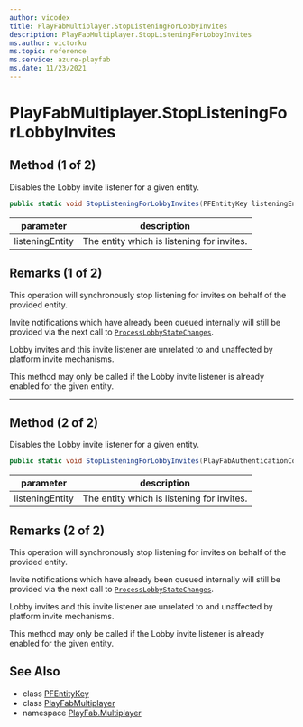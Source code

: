 ```yaml
---
author: vicodex
title: PlayFabMultiplayer.StopListeningForLobbyInvites
description: PlayFabMultiplayer.StopListeningForLobbyInvites
ms.author: victorku
ms.topic: reference
ms.service: azure-playfab
ms.date: 11/23/2021
---
```


# PlayFabMultiplayer.StopListeningForLobbyInvites

## Method (1 of 2)

Disables the Lobby invite listener for a given entity.

```csharp
public static void StopListeningForLobbyInvites(PFEntityKey listeningEntity)
```

| parameter | description |
| --- | --- |
| listeningEntity | The entity which is listening for invites. |

## Remarks (1 of 2)

This operation will synchronously stop listening for invites on behalf of the provided entity.

Invite notifications which have already been queued internally will still be provided via the next call to [`ProcessLobbyStateChanges`](./ProcessLobbyStateChanges.md).

Lobby invites and this invite listener are unrelated to and unaffected by platform invite mechanisms.

This method may only be called if the Lobby invite listener is already enabled for the given entity.

---

## Method (2 of 2)

Disables the Lobby invite listener for a given entity.

```csharp
public static void StopListeningForLobbyInvites(PlayFabAuthenticationContext listeningEntity)
```

| parameter | description |
| --- | --- |
| listeningEntity | The entity which is listening for invites. |

## Remarks (2 of 2)

This operation will synchronously stop listening for invites on behalf of the provided entity.

Invite notifications which have already been queued internally will still be provided via the next call to [`ProcessLobbyStateChanges`](./ProcessLobbyStateChanges.md).

Lobby invites and this invite listener are unrelated to and unaffected by platform invite mechanisms.

This method may only be called if the Lobby invite listener is already enabled for the given entity.

## See Also

* class [PFEntityKey](../PFEntityKey.md)
* class [PlayFabMultiplayer](../PlayFabMultiplayer.md)
* namespace [PlayFab.Multiplayer](../../PlayFabMultiplayerSDK.md)
